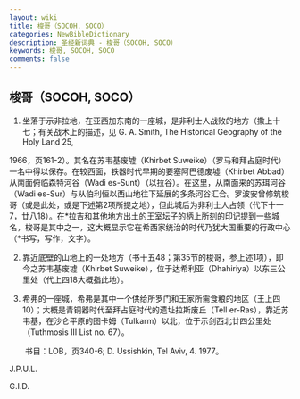 ```yaml
---
layout: wiki
title: 梭哥（SOCOH, SOCO）
categories: NewBibleDictionary
description: 圣经新词典 - 梭哥（SOCOH, SOCO）
keywords: 梭哥, SOCOH, SOCO
comments: false
---
```


## 梭哥（SOCOH, SOCO）

1. 坐落于示非拉地，在亚西加东南的一座城，是非利士人战败的地方（撒上十七；有关战术上的描述，见 G. A. Smith, The Historical Geography of the Holy Land 25,

1966，页161-2）。其名在苏韦基废墟（Khirbet Suweike）（罗马和拜占庭时代）一名中得以保存。在较西面，铁器时代早期的要塞阿巴德废墟（Khirbet Abbad）从南面俯临森特河谷（Wadi es-Sunt）（以拉谷）。在这里，从南面来的苏珥河谷（Wadi es-Sur）与从伯利恒以西山地往下延展的多条河谷汇合。罗波安曾修筑梭哥（或是此处，或是下述第2项所提之地），但此城后为非利士人占领（代下十一7，廿八18）。在*拉吉和其他地方出土的王室坛子的柄上所刻的印记提到一些城名，梭哥是其中之一，这大概显示它在希西家统治的时代乃犹大国重要的行政中心（*书写，写作，文字）。

2. 靠近底壁的山地上的一处地方（书十五48；第35节的梭哥，参上述1项），即今之苏韦基废墟（Khirbet Suweike），位于达希利亚（Dhahiriya）以东三公里处（代上四18大概指此地）。

3. 希弗的一座城，希弗是其中一个供给所罗门和王家所需食粮的地区（王上四10）；大概是青铜器时代至拜占庭时代的遗址拉斯废丘（Tell er-Ras），靠近苏韦基，在沙仑平原的图卡姆（Tulkarm）以北，位于示剑西北廿四公里处（Tuthmosis III List no. 67）。

　　书目：LOB，页340-6; D. Ussishkin, Tel Aviv, 4. 1977。

J.P.U.L.

G.I.D.






